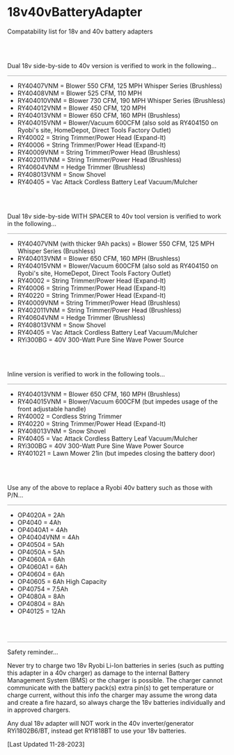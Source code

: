 # 18v40vBatteryAdapter
Compatability list for 18v and 40v battery adapters

<br>
<br>

Dual 18v side-by-side to 40v version is verified to work in the following...
<hr style="border: 1px; height: 1px; background: #AAAAAA;">

   - RY40407VNM = Blower 550 CFM, 125 MPH Whisper Series (Brushless)
   - RY40408VNM = Blower 525 CFM, 110 MPH
   - RY404010VNM = Blower 730 CFM, 190 MPH Whisper Series (Brushless)
   - RY404012VNM = Blower 450 CFM, 120 MPH 
   - RY404013VNM = Blower 650 CFM, 160 MPH (Brushless)
   - RY404015VNM = Blower/Vacuum 600CFM (also sold as RY404150 on Ryobi's site, HomeDepot, Direct Tools Factory Outlet)
   - RY40002 = String Trimmer/Power Head (Expand-It)
   - RY40006 = String Trimmer/Power Head (Expand-It)
   - RY40009VNM = String Trimmer/Power Head (Brushless)
   - RY402011VNM = String Trimmer/Power Head (Brushless)
   - RY40604VNM = Hedge Trimmer (Brushless)
   - RY408013VNM = Snow Shovel
   - RY40405 = Vac Attack Cordless Battery Leaf Vacuum/Mulcher

<br>
<br>

Dual 18v side-by-side WITH SPACER to 40v tool version is verified to work in the following...
<hr style="border: 1px; height: 1px; background: #AAAAAA;">

   - RY40407VNM (with thicker 9Ah packs) = Blower 550 CFM, 125 MPH Whisper Series (Brushless)
   - RY404013VNM = Blower 650 CFM, 160 MPH (Brushless)
   - RY404015VNM = Blower/Vacuum 600CFM (also sold as RY404150 on Ryobi's site, HomeDepot, Direct Tools Factory Outlet)
   - RY40002 = String Trimmer/Power Head (Expand-It)
   - RY40006 = String Trimmer/Power Head (Expand-It)
   - RY40220 = String Trimmer/Power Head (Expand-It)
   - RY40009VNM = String Trimmer/Power Head (Brushless)
   - RY402011VNM = String Trimmer/Power Head (Brushless)
   - RY40604VNM = Hedge Trimmer (Brushless)
   - RY408013VNM = Snow Shovel
   - RY40405 = Vac Attack Cordless Battery Leaf Vacuum/Mulcher
   - RYi300BG = 40V 300-Watt Pure Sine Wave Power Source

<br>
<br>

Inline version is verified to work in the following tools...
<hr style="border: 1px; height: 1px; background: #AAAAAA;">

   - RY404013VNM = Blower 650 CFM, 160 MPH (Brushless)
   - RY404015VNM = Blower/Vacuum 600CFM (but impedes usage of the front adjustable handle)
   - RY40002 = Cordless String Trimmer
   - RY40220 = String Trimmer/Power Head (Expand-It)
   - RY408013VNM = Snow Shovel
   - RY40405 = Vac Attack Cordless Battery Leaf Vacuum/Mulcher
   - RYi300BG = 40V 300-Watt Pure Sine Wave Power Source
   - RY401021 = Lawn Mower 21in (but impedes closing the battery door)

<br>
<br>

Use any of the above to replace a Ryobi 40v battery such as those with P/N...
<hr style="border: 1px; height: 1px; background: #AAAAAA;">

   - OP4020A = 2Ah
   - OP4040 = 4Ah
   - OP4040A1 = 4Ah
   - OP40404VNM = 4Ah
   - OP40504 = 5Ah
   - OP4050A = 5Ah
   - OP4060A = 6Ah
   - OP4060A1 = 6Ah
   - OP40604 = 6Ah
   - OP40605 = 6Ah High Capacity
   - OP40754 = 7.5Ah
   - OP4080A = 8Ah
   - OP40804 = 8Ah
   - OP40125 = 12Ah

<br>
<br>

<hr style="border: 1px; height: 1px; background: #AAAAAA;">
Safety reminder...

Never try to charge two 18v Ryobi Li-Ion batteries in series (such as putting this adapter in a 40v charger) as damage to the internal Battery Management System (BMS) or the charger is possible. The charger cannot communicate with the battery pack(s) extra pin(s) to get temperature or charge current, without this info the charger may assume the wrong data and create a fire hazard, so always charge the 18v batteries individually and in approved chargers.

Any dual 18v adapter will NOT work in the 40v inverter/generator RYi1802B6/BT, instead get RYI818BT to use your 18v batteries.

[Last Updated 11-28-2023]
